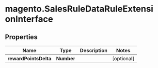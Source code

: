 # magento.SalesRuleDataRuleExtensionInterface

## Properties
Name | Type | Description | Notes
------------ | ------------- | ------------- | -------------
**rewardPointsDelta** | **Number** |  | [optional] 


